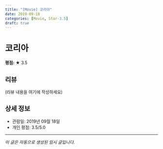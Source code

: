 ```yaml
---
title: "[Movie] 코리아"
date: 2019-09-18
categories: [Movie, Star-3.5]
draft: true
---
```


# 코리아

**평점:** ★ 3.5

## 리뷰

(리뷰 내용을 여기에 작성하세요)

## 상세 정보

- 관람일: 2019년 09월 18일
- 개인 평점: 3.5/5.0

---

*이 글은 자동으로 생성된 임시 글입니다.*
